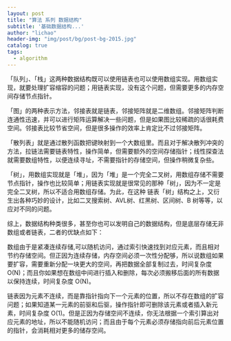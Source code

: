 ```yaml
---
layout: post
title: "算法 系列 数据结构"
subtitle: '基础数据结构...'
author: "lichao"
header-img: "img/post/bg/post-bg-2015.jpg"
catalog: true
tags:
  - algorithm
---
```



「队列」、「栈」这两种数据结构既可以使⽤链表也可以使⽤数组实现。⽤数组实现，就要处理扩容缩容的问题；⽤链表实现，没有这个问题，但需要更多的内存空间存储节点指针。

「图」的两种表⽰⽅法，邻接表就是链表，邻接矩阵就是⼆维数组。邻接矩阵判断连通性迅速，并可以进⾏矩阵运算解决⼀些问题，但是如果图⽐较稀疏的话很耗费空间。邻接表⽐较节省空间，但是很多操作的效率上肯定⽐不过邻接矩阵。

「散列表」就是通过散列函数把键映射到⼀个⼤数组⾥。⽽且对于解决散列冲突的⽅法，拉链法需要链表特性，操作简单，但需要额外的空间存储指针；线性探查法就需要数组特性，以便连续寻址，不需要指针的存储空间，但操作稍微复杂些。

「树」，⽤数组实现就是「堆」，因为「堆」是⼀个完全⼆叉树，⽤数组存储不需要节点指针，操作也⽐较简单；⽤链表实现就是很常⻅的那种「树」，因为不⼀定是完全⼆叉树，所以不适合⽤数组存储。为此，在这种
链表「树」结构之上，⼜衍⽣出各种巧妙的设计，⽐如⼆叉搜索树、AVL树、红⿊树、区间树、B 树等等，以应对不同的问题。

综上，数据结构种类很多，甚⾄你也可以发明⾃⼰的数据结构，但是底层存储⽆⾮数组或者链表，⼆者的优缺点如下：

数组由于是紧凑连续存储,可以随机访问，通过索引快速找到对应元素，⽽且相对节约存储空间。但正因为连续存储，内存空间必须⼀次性分配够，所以说数组如果要扩容，需要重新分配⼀块更⼤的空间，再把数据全部复制过去，时间复杂度 O(N)；⽽且你如果想在数组中间进⾏插⼊和删除，每次必须搬移后⾯的所有数据以保持连续，时间复杂度 O(N)。

链表因为元素不连续，⽽是靠指针指向下⼀个元素的位置，所以不存在数组的扩容问题；如果知道某⼀元素的前驱和后驱，操作指针即可删除该元素或者插⼊新元素，时间复杂度 O(1)。但是正因为存储空间不连续，你⽆法根据⼀个索引算出对应元素的地址，所以不能随机访问；⽽且由于每个元素必须存储指向前后元素位置的指针，会消耗相对更多的储存空间。
